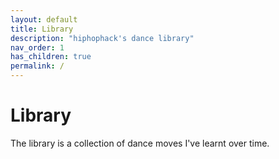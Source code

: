 ```yaml
---
layout: default
title: Library
description: "hiphophack's dance library"
nav_order: 1
has_children: true
permalink: /
---
```


# Library

The library is a collection of dance moves I've learnt over time.
